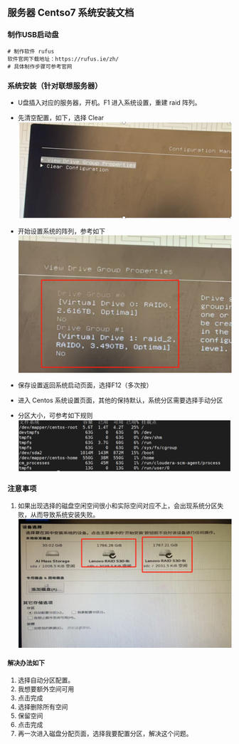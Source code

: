 ## **服务器 Centso7 系统安装文档**

### 制作USB启动盘

```
# 制作软件 rufus
软件官网下载地址：https://rufus.ie/zh/
# 具体制作步骤可参考官网
```

### 系统安装（针对联想服务器）

- U盘插入对应的服务器，开机。F1 进入系统设置，重建 raid 阵列。

- 先清空配置，如下，选择 Clear
  <img src="article/运维/picture/img1.png" alt="图片alt" title="清空配置图">
  
- 开始设置系统的阵列，参考如下
  <img src="article/运维/picture/img2.png" alt="图片alt" title="系统的阵列图">
  
- 保存设置返回系统启动页面，选择F12（多次按）

- 进入 Centos 系统设置页面，其他的保持默认，系统分区需要选择手动分区

- 分区大小，可参考如下规则
  <img src="article/运维/picture/img3.png" alt="图片alt" title="分区设置图">

### 注意事项

1. 如果出现选择的磁盘空闲空间很小和实际空间对应不上，会出现系统分区失败，从而导致系统安装失败。
   <img src="article/运维/picture/img4.png" alt="图片alt" title="分区注意图">
#### 解决办法如下

1. 选择自动分区配置。
2.  我想要额外空间可用
3. 点击完成
4. 选择删除所有空间
5. 保留空间
6. 点击完成
7. 再一次进入磁盘分配页面，选择我要配置分区，解决这个问题。
